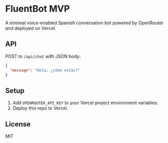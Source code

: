 # FluentBot MVP

A minimal voice-enabled Spanish conversation bot powered by OpenRouter and deployed on Vercel.

## API

POST to `/api/chat` with JSON body:

```json
{
  "message": "Hola, ¿cómo estás?"
}
```

## Setup

1. Add `OPENROUTER_API_KEY` to your Vercel project environment variables.
2. Deploy this repo to Vercel.

## License

MIT